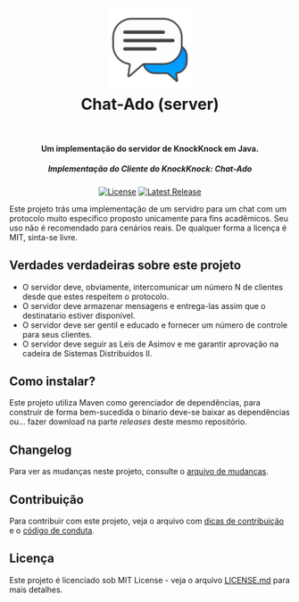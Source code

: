 <h1 align="center">
  <br>
  <a href="https://github.com/crissilvaeng/chat-ado-server"><img src="images/chat.png" alt="Chat" width="150"></a>
  <br>
  Chat-Ado (server)
  <br>
  <br>
</h1>

<h4 align="center">Um implementação do servidor de KnockKnock em Java.</h4>
<h5 align="center">Implementação do Cliente do KnockKnock: <a hfef="https://github.com/phoms/chat-ado">Chat-Ado</a></h5>

<p align="center">
    <a href="https://opensource.org/licenses/MIT"><img src="https://img.shields.io/badge/license-MIT-blue.svg" alt="License"></a>
    <a href="https://github.com/crissilvaeng/chat-ado-server/releases"><img src="https://img.shields.io/github/release/crissilvaeng/chat-ado-server.svg" alt="Latest Release"></a>
</p>

Este projeto trás uma implementação de um servidro para um chat com um protocolo muito especifico proposto unicamente para fins acadêmicos. Seu uso não é recomendado para cenários reais. De qualquer forma a licença é MIT, sinta-se livre.

## Verdades verdadeiras sobre este projeto

- O servidor deve, obviamente, intercomunicar um número N de clientes desde que estes respeitem o protocolo.
- O servidor deve armazenar mensagens e entrega-las assim que o destinatario estiver disponível.
- O servidor deve ser gentil e educado e fornecer um número de controle para seus clientes.
- O servidor deve seguir as Leis de Asimov e me garantir aprovação na cadeira de Sistemas Distribuidos II.

## Como instalar?

Este projeto utiliza Maven como gerenciador de dependências, para construir de forma bem-sucedida o binario deve-se baixar as dependências ou... fazer download na parte _releases_ deste mesmo repositório.

## Changelog

Para ver as mudanças neste projeto, consulte o [arquivo de mudanças](CHANGELOG.md).

## Contribuição

Para contribuir com este projeto, veja o arquivo com [dicas de contribuição](CONTRIBUTING.md) e o [código de conduta](CONDUCT.md).

## Licença

Este projeto é licenciado sob MIT License - veja o arquivo [LICENSE.md](LICENSE.md) para mais detalhes.